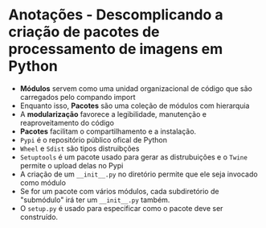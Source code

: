 # Anotações - Descomplicando a criação de pacotes de processamento de imagens em Python

- **Módulos** servem como uma unidad organizacional de código que são carregados pelo compando import
- Enquanto isso, **Pacotes** são uma coleção de módulos com hierarquia
- A **modularização** favorece a legibilidade, manutenção e reaproveitamento do código
- **Pacotes** facilitam o compartilhamento e a instalação.
- `Pypi` é o repositório público ofical de Python
- `Wheel` e `Sdist` são tipos distruibções 
- `Setuptools` é um pacote usado para gerar as distrubuições e o `Twine` permite o upload delas no Pypi
- A criação de um `__init__.py` no diretório permite que ele seja invocado como módulo
- Se for um pacote com vários módulos, cada subdiretório de "submódulo" irá ter um `__init__.py` também.
- O `setup.py` é usado para especificar como o pacote deve ser construído.